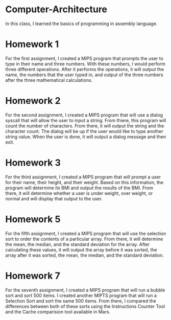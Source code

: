 # Computer-Architecture

In this class, I learned the basics of programming in assembly language.

# Homework 1

For the first assignment, I created a MIPS program that prompts the user to type in their name and three numbers. With these numbers, I would perform three different operations. After it performs the operations, it will output the name, the numbers that the user typed in, and output of the three numbers after the three mathematical calculations.

# Homework 2

For the second assignment, I created a MIPS program that will use a dialog syscall that will allow the user to input a string. From thiere, this program will count the number of characters. From there, it will output the string and the character count. The dialog will be up if the user would like to type another string value. When the user is done, it will output a dialog message and then exit.

# Homework 3

For the third assignment, I created a MIPS program that will prompt a user for their name, their height, and their weight. Based on this information, the program will determine its BMI and output the results of the BMI. From there, it will determine whether a user is under weight, over weight, or normal and will display that output to the user.

# Homework 5

For the fifth assignment, I created a MIPS program that will use the selection sort to order the contents of a particular array. From there, it will determine the mean, the median, and the standard deviation for the array. After calculating these values, it will output the array before it was sorted, the array after it was sorted, the mean, the median, and the standard deviation.

# Homework 7

For the seventh assignment, I created a MIPS program that will run a bubble sort and sort 500 items. I created another MIPTS program that will run a Selection Sort and sort the same 500 items. From there, I compared the differences between both of these sorts using the Instructions Counter Tool and the Cache comparision tool available in Mars.
